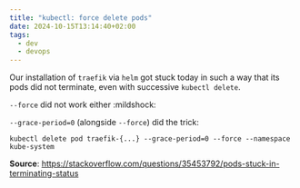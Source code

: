 ```yaml
---
title: "kubectl: force delete pods"
date: 2024-10-15T13:14:40+02:00
tags:
  - dev
  - devops
---
```


Our installation of `traefik` via `helm` got stuck today in such a way that its
pods did not terminate, even with successive `kubectl delete`.

`--force` did not work either :mildshock:

<!--more-->

`--grace-period=0` (alongside `--force`) did the trick:

```shell
kubectl delete pod traefik-{...} --grace-period=0 --force --namespace kube-system
```

**Source**: https://stackoverflow.com/questions/35453792/pods-stuck-in-terminating-status
